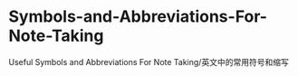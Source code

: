 # Symbols-and-Abbreviations-For-Note-Taking
Useful Symbols and Abbreviations For Note Taking/英文中的常用符号和缩写
